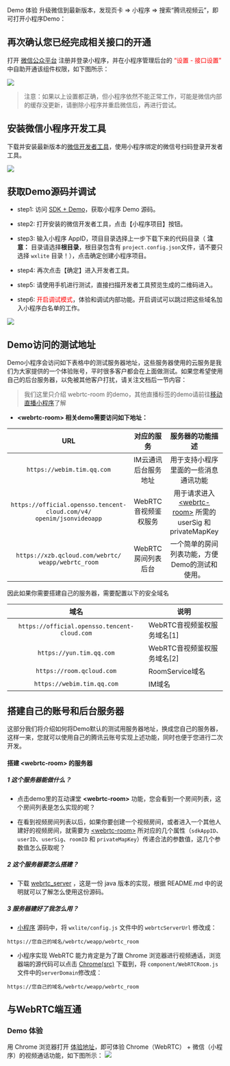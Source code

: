 Demo 体验
升级微信到最新版本，发现页卡 => 小程序 => 搜索“腾讯视频云”，即可打开小程序Demo：

## 再次确认您已经完成相关接口的开通
打开 [微信公众平台](https://mp.weixin.qq.com) 注册并登录小程序，并在小程序管理后台的<font color='red'> “设置 - 接口设置” </font>中自助开通该组件权限，如下图所示：

![](https://mc.qcloudimg.com/static/img/a34df5e3e86c9b0fcdfba86f8576e06a/weixinset.png)

> 注意：如果以上设置都正确，但小程序依然不能正常工作，可能是微信内部的缓存没更新，请删除小程序并重启微信后，再进行尝试。

## 安装微信小程序开发工具

下载并安装最新版本的[微信开发者工具](https://mp.weixin.qq.com/debug/wxadoc/dev/devtools/download.html)，使用小程序绑定的微信号扫码登录开发者工具。

<img style="border:0; max-width:100%; height:auto; box-sizing:content-box; box-shadow: 0px 0px 0px #ccc; margin: 0px 0px 0px 0px;" src="https://main.qcloudimg.com/raw/8e1eeee23aec979f346d4b4c05e62571.png" />


## 获取Demo源码并调试

- step1: 访问 [SDK + Demo](https://cloud.tencent.com/document/product/454/7873#XiaoChengXu)，获取小程序 Demo 源码。

- step2: 打开安装的微信开发者工具，点击【小程序项目】按钮。

- step3: 输入小程序 AppID，项目目录选择上一步下载下来的代码目录（ **注意：** 目录请选择**根目录**，根目录包含有 `project.config.json`文件，请不要只选择 `wxlite` 目录！），点击确定创建小程序项目。

- step4: 再次点击【确定】进入开发者工具。

- step5: 请使用手机进行测试，直接扫描开发者工具预览生成的二维码进入。

- step6: <font color='red'>开启调试模式</font>，体验和调试内部功能。开启调试可以跳过把这些域名加入小程序白名单的工作。

<img style="border:0; max-width:100%; height:auto; box-sizing:content-box; box-shadow: 0px 0px 0px #ccc; margin: 0px 0px 0px 0px;" src="https://main.qcloudimg.com/raw/c05e7942a54a2ad41ec2066459edb528.png" />

## Demo访问的测试地址
Demo小程序会访问如下表格中的测试服务器地址，这些服务器使用的云服务是我们为大家提供的一个体验账号，平时很多客户都会在上面做测试。如果您希望使用自己的后台服务器，以免被其他客户打扰，请关注文档后一节内容：

> 我们这里只介绍 webrtc-room 的demo，其他直播标签的demo请前往[移动直播小程序](https://cloud.tencent.com/document/product/454/12554)了解

- **&lt;webrtc-room&gt; 相关demo需要访问如下地址：**

| URL | 对应的服务 |  服务器的功能描述 |
|:------:|:------:| :---------------: |
| `https://webim.tim.qq.com` | IM云通讯后台服务地址 | 用于支持小程序里面的一些消息通讯功能 |
| `https://official.opensso.tencent-cloud.com/v4/`<br>`openim/jsonvideoapp` | WebRTC音视频鉴权服务 | 用于请求进入[&lt;webrtc-room&gt;](https://cloud.tencent.com/document/product/454/16914) 所需的 userSig 和 privateMapKey |
|`https://xzb.qcloud.com/webrtc/`<br>`weapp/webrtc_room`| WebRTC房间列表后台 | 一个简单的房间列表功能，方便Demo的测试和使用。|

因此如果你需要搭建自己的服务器，需要配置以下的安全域名

| 域名 | 说明 | 
|:-------:|---------|
|`https://official.opensso.tencent-cloud.com` | WebRTC音视频鉴权服务域名[1] | 
|`https://yun.tim.qq.com` | WebRTC音视频鉴权服务域名[2] | 
|`https://room.qcloud.com`| RoomService域名 | 
|`https://webim.tim.qq.com` | IM域名 | 


## 搭建自己的账号和后台服务器
这部分我们将介绍如何将Demo默认的测试用服务器地址，换成您自己的服务器，这样一来，您就可以使用自己的腾讯云账号实现上述功能，同时也便于您进行二次开发。


#### 搭建 &lt;webrtc-room&gt; 的服务器

##### 1 这个服务器能做什么？

- 点击demo里的互动课堂 **&lt;webrtc-room&gt;** 功能，您会看到一个房间列表，这个房间列表是怎么实现的呢？

- 在看到视频房间列表以后，如果你要创建一个视频房间，或者进入一个其他人建好的视频房间，就需要为 [&lt;webrtc-room&gt;](https://cloud.tencent.com/document/product/454/16914) 所对应的几个属性（`sdkAppID`、`userID`、`userSig`、`roomID` 和 `privateMapKey`）传递合法的参数值，这几个参数值怎么获取呢？

##### 2 这个服务器要怎么搭建？

- 下载 [webrtc_server](https://github.com/TencentVideoCloudMLVBDev/webrtc_server_java) ，这是一份 java 版本的实现，根据 README.md 中的说明就可以了解怎么使用这份源码。

##### 3 服务器建好了我怎么用？

-  [小程序](https://github.com/TencentVideoCloudMLVBDev/MiniProgram) 源码中，将 `wxlite/config.js` 文件中的 `webrtcServerUrl` 修改成：
```
https://您自己的域名/webrtc/weapp/webrtc_room
```

- 小程序实现 WebRTC 能力肯定是为了跟 Chrome 浏览器进行视频通话，浏览器端的源代码可以点击 [Chrome(src)](https://github.com/TencentVideoCloudMLVBDev/webrtc_pc) 下载到，将 `component/WebRTCRoom.js` 文件中的`serverDomain`修改成：
```
https://您自己的域名/webrtc/weapp/webrtc_room
```


## 与WebRTC端互通
### Demo 体验 
用 Chrome 浏览器打开 [体验地址](https://www.qcloudtrtc.com/miniApp/index.html#/)，即可体验 Chrome（WebRTC） + 微信（小程序）的视频通话功能，如下图所示：
![](https://main.qcloudimg.com/raw/36310afb4121a945d1119c51c3334c36.png)

